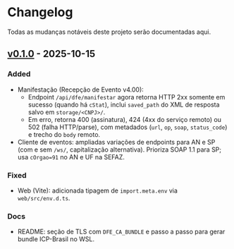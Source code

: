 # Changelog

Todas as mudanças notáveis deste projeto serão documentadas aqui.

## [v0.1.0] - 2025-10-15

### Added
- Manifestação (Recepção de Evento v4.00):
  - Endpoint `/api/dfe/manifestar` agora retorna HTTP 2xx somente em sucesso (quando há `cStat`), inclui `saved_path` do XML de resposta salvo em `storage/<CNPJ>/`.
  - Em erro, retorna 400 (assinatura), 424 (4xx do serviço remoto) ou 502 (falha HTTP/parse), com metadados (`url`, `op`, `soap`, `status_code`) e trecho do `body` remoto.
- Cliente de eventos: ampliadas variações de endpoints para AN e SP (com e sem `/ws/`, capitalização alternativa). Prioriza SOAP 1.1 para SP; usa `cOrgao=91` no AN e UF na SEFAZ.

### Fixed
- Web (Vite): adicionada tipagem de `import.meta.env` via `web/src/env.d.ts`.

### Docs
- README: seção de TLS com `DFE_CA_BUNDLE` e passo a passo para gerar bundle ICP-Brasil no WSL.

[v0.1.0]: https://github.com/harlemsilvas/dfe-sync/releases/tag/v0.1.0
